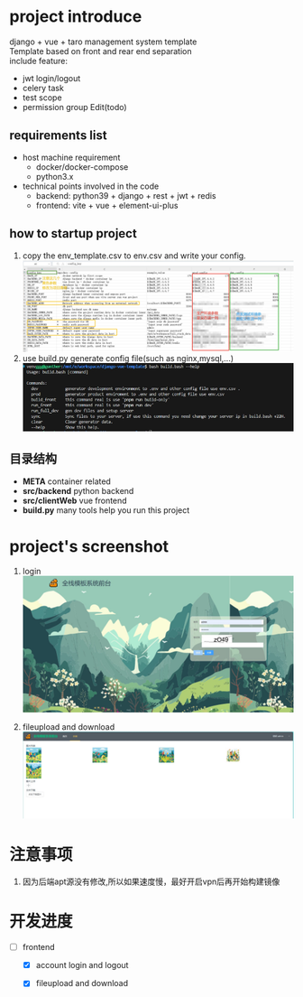 # project introduce
django + vue + taro management system template  
Template based on front and rear end separation  
include feature:
- jwt login/logout
- celery task
- test scope
- permission group Edit(todo)


## requirements list
* host machine requirement
  * docker/docker-compose
  * python3.x
* technical points involved in the code
  * backend: python39 + django + rest + jwt + redis
  * frontend: vite + vue + element-ui-plus

## how to startup project
1. copy the env_template.csv to env.csv and write your config.
![env.csv](./doc/config.jpg)
2. use build.py generate config file(such as nginx,mysql,...)
![build](./doc/build_bash_image.jpg)


## 目录结构
- __META__ container related
- __src/backend__ python backend
- __src/clientWeb__ vue frontend
- __build.py__ many tools help you run this project


# project's screenshot
1. login
![login](./doc/login.jpg)

2. fileupload and download
![file](./doc/example.jpg)



# 注意事项
1. 因为后端apt源没有修改,所以如果速度慢，最好开启vpn后再开始构建镜像


# 开发进度
* [ ] frontend
  * [x] account login and logout
  * [x] fileupload and download



